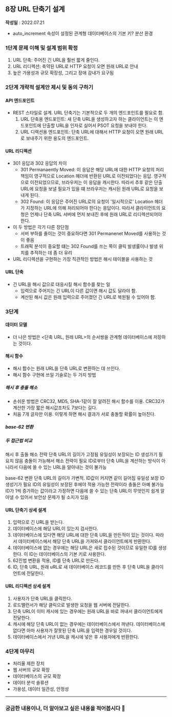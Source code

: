
## 8장 URL 단축기 설계

**작성일** : 2022.07.21

- auto_increment 속성이 설정된 관계형 데이터베이스의 기본 키? 분산 환경

### 1단계 문제 이해 및 설계 범위 확정

1. URL 단축: 주어진 긴 URL을 훨씬 짧게 줄인다.
2. URL 리디렉션: 축약된 URL로 HTTP 요청이 오면 원래 URL로 안내
3. 높은 가용성과 규모 확장성, 그리고 장애 감내가 요구됨

### 2단계 개략적 설계안 제시 및 동의 구하기

#### API 엔드포인트

- REST 스타일로 설계. URL 단축기는 기본적으로 두 개의 엔드포인트를 필요로 함.
	1. URL 단축용 엔드포인트: 새 단축 URL을 생성하고자 하는 클라이언트는 이 엔드포인트에 단출할 URL을 인자로 실어서 PSOT 요청을 보내야 한다.
	2. URL 디렉션용 엔드포인트: 단축 URL에 대해서 HTTP 요청이 오면 원래 URL로 보내주기 위한 용도의 엔드포인트.

#### URL 리디렉션

- 301 응답과 302 응답의 차이
	- 301 Permanaently Moved: 이 응답은 해당 URL에 대한 HTTP 요청의 처리 책임이 영구적으로 Location 헤더에 반환된 URL로 이전되었다는 응답. 영구적으로 이전되었으므로, 브라우저는 이 응답을 캐시한다. 따라서 추후 같은 단출 URL에 요청을 보낼 필요가 있을 떄 브라우저는 캐시된 원래 URL로 요청을 보내게 된다.
	- 302 Found: 이 응답은 주어진 URL로의 요청이 '일시적으로' Location 헤더가 지정하는 URL에 의해 처리되어야 한다는 응답이다. 따라서 클라이언트의 요청은 언제나 단축 URL 서버에 먼저 보내진 후에 원래 URL로 리디렉션되어야 한다.
- 이 두 방법은 각기 다른 장단점
	- 서버 부하를 줄이는 것이 중요하다면 301 Permanenet Moved를 사용하는 것이 좋음
	- 트래픽 분석이 중요할 떄는 302 Found를 쓰는 쪽이 클릭 발생률이나 발생 위치를 추적하는 데 좀 더 유리
- URL 리디렉션을 구현하는 가장 직관적인 방법은 해시 테이블을 사용하는 것

#### URL 단축

- 긴 URL을 해시 값으로 대응시킬 해시 함수를 찾는 일
	- 입력으로 주어지는 긴 URL이 다른 값이면 해시 값도 달라야 함.
	- 계산된 해시 값은 원래 입력으로 주어졌던 긴 URL로 복원될 수 있어야 함.

### 3단계

#### 데이터 모델

- 더 나은 방법은 <단축 URL, 원래 URL>의 순서쌍을 관계형 데이터베이스에 저장하는 것이다.

#### 해시 함수

- 해시 함수는 원래 URL을 단축 URL로 변환하는 데 쓰인다. 
- 해시 함수 구현에 쓰일 기술로는 두 가지 방법

##### 해시 후 충돌 해소

- 손쉬운 방법은 CRC32, MD5, SHA-1같이 잘 알려진 해시 함수를 이용. CRC32가 계산한 가장 짧은 해시값조차도 7보다는 길다. 
- 처음 7개 글자만 이용. 이렇게 하면 해시 결과가 서로 충돌할 확률이 높아진다.

##### base-62 변환

##### 두 접근법 비교

해시 후 출돌 해소 전략
단축 URL의 길이가 고정됨
유일성이 보장되는 ID 생성가기 필요치 않음
충돌이 가능해서 해소 전략이 필요
ID로부터 단축 URL을 계산하는 방식이 아니라서 다음에 쓸 수 있는 URL을 알아내는 것이 불가능

base-62 변환
단축 URL의 길이가 가변적. ID값이 커지면 같이 길어짐
유일성 보장 ID 생성기가 필요
ID의 유일성이 보장된 후에야 적용 가능한 전략이라 충돌은 아예 불가능
ID가 1씩 증가하는 값이라고 가정하면 다음에 쓸 수 있는 단축 URL이 무엇인지 쉽게 알아낼 수 있어서 보안상 문제가 될 소지가 있음

#### URL 단축기 상세 설계

1. 입력으로 긴 URL을 받는다.
2. 데이터베이스에 해당 URL이 있는지 검사한다.
3. 데이터베이스에 있다면 해당 URL에 대한 단축 URL을 만든적이 있는 것이다. 따라서 데이터베이스에서 해당 단축 URL을 가져와서 클라이언트에게 반환한다.
4. 데이터베이스에 없는 경우에는 해당 URL은 새로 접수된 것이므로 유일한 ID를 생성한다. 이 ID는 데이터베이스의 기본 키로 사용한다.
5. 62진법 변환을 적용, ID를 단축 URL로 만든다.
6. ID, 단축 URL, 원래 uRL로 새 데이터베이스 레코드를 만든 후 단축 URL을 클라이언트에 전달한다.

#### URL 리디렉션 상세 설계

1. 사용자가 단축 URL을 클릭한다.
2. 로드밸런서가 해당 클릭으로 발생한 요청을 웹 서버에 전달한다.
3. 단축 URL이 이미 캐시에 있는 경우에는 원래 URL을 바로 꺼내서 클라이언트에게 전달한다.
4. 캐시에 해당 단축 URL이 없는 경우에는 데이터베이스에서 꺼낸다. 데이터베이스에 없다면 아마 사용자가 잘못된 단축 URL을 입력한 경우일 것이다.
5. 데이터베이스에서 거낸 URL을 캐시에 넣은 후 사용자에게 반환한다.

### 4단계 마무리

- 처리율 제한 장치
- 웹 서버의 규모 확장
- 데이터베이스의 규모 확장
- 데이터 분석 솔류션
- 가용성, 데이터 일관성, 안정성

-------------------------------------------------------

### 궁금한 내용이나, 더 알아보고 싶은 내용을 적어봅시다 🤔
```


